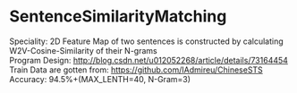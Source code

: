 # SentenceSimilarityMatching

Speciality: 2D Feature Map of two sentences is constructed by calculating W2V-Cosine-Similarity of their N-grams<br>
Program Design: http://blog.csdn.net/u012052268/article/details/73164454<br>
Train Data are gotten from: https://github.com/IAdmireu/ChineseSTS<br>
Accuracy: 94.5%+(MAX_LENTH=40, N-Gram=3)<br>
